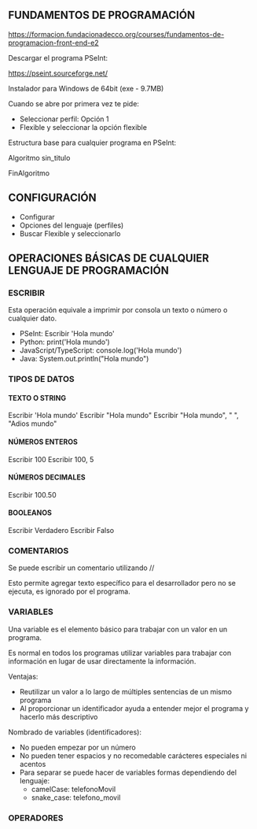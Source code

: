 
## FUNDAMENTOS DE PROGRAMACIÓN

https://formacion.fundacionadecco.org/courses/fundamentos-de-programacion-front-end-e2


Descargar el programa PSeInt:

https://pseint.sourceforge.net/

Instalador para Windows de 64bit (exe - 9.7MB)

Cuando se abre por primera vez te pide: 

* Seleccionar perfil: Opción 1
* Flexible y seleccionar la opción flexible

Estructura base para cualquier programa en PSeInt:

Algoritmo sin_titulo
	
FinAlgoritmo

## CONFIGURACIÓN

* Configurar
* Opciones del lenguaje (perfiles)
* Buscar Flexible y seleccionarlo

## OPERACIONES BÁSICAS DE CUALQUIER LENGUAJE DE PROGRAMACIÓN

### ESCRIBIR

Esta operación equivale a imprimir por consola un texto o número o cualquier dato.

* PSeInt: Escribir 'Hola mundo'
* Python: print('Hola mundo')
* JavaScript/TypeScript: console.log('Hola mundo')
* Java: System.out.println("Hola mundo")

### TIPOS DE DATOS

#### TEXTO O STRING

Escribir 'Hola mundo'
Escribir "Hola mundo"
Escribir "Hola mundo", " ", "Adios mundo"

#### NÚMEROS ENTEROS

Escribir 100
Escribir 100, 5

#### NÚMEROS DECIMALES

Escribir 100.50

#### BOOLEANOS

Escribir Verdadero
Escribir Falso

### COMENTARIOS

Se puede escribir un comentario utilizando //

Esto permite agregar texto específico para el desarrollador pero no se ejecuta, es ignorado por el programa.

### VARIABLES

Una variable es el elemento básico para trabajar con un valor en un programa.

Es normal en todos los programas utilizar variables para trabajar con información en lugar de usar directamente la información.

Ventajas:

* Reutilizar un valor a lo largo de múltiples sentencias de un mismo programa
* Al proporcionar un identificador ayuda a entender mejor el programa y hacerlo más descriptivo

Nombrado de variables (identificadores):

* No pueden empezar por un número
* No pueden tener espacios y no recomedable carácteres especiales ni acentos
* Para separar se puede hacer de variables formas dependiendo del lenguaje:
    * camelCase: telefonoMovil
    * snake_case: telefono_movil


### OPERADORES

